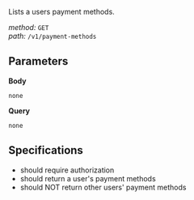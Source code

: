 Lists a users payment methods.  
  
*method:* `GET`  
*path:* `/v1/payment-methods`  
  
Parameters  
-----------  
  
**Body**  
  
`none`  
  
**Query**  
  
`none`  
  
Specifications  
--------------  
  
- should require authorization  
- should return a user's payment methods  
- should NOT return other users' payment methods  
